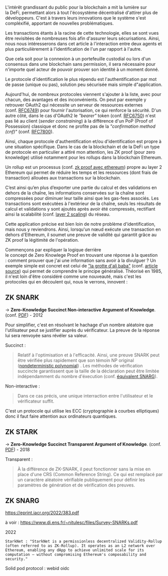 L'intérêt grandissant du public pour la blockchain a mit la lumière sur la DeFi, permettant alors à tout l'écosystème décentralisé d'attirer plus de développeurs. C'est à travers leurs innovations que le système s'est compléxifié, apportant de nouvelles problématiques.  
  
Les transactions étants à la racine de cette technologie, elles se sont vues être revisitées de nombreuses fois afin d'assurer leurs sécurisations. Ainsi, nous nous intéresserons dans cet article à l'interaction entre deux agents et plus particulièrement à l'identification de l'un par rapport à l'autre.  
  
Que cela soit pour la connexion à un portefeuille custodial ou lors d'un consensus dans une blockchain sans permission, il sera nécessaire pour n'importe quel acteur de pouvoir prouver son identité à un moment donné.  
  
Le protocole d'identification le plus répendu est l'authentification par mot de passe (unique ou pas), solution peu sécurisée mais simple d"application.
  
Aujourd'hui, de nombreux protocoles viennent s'ajouter à la liste, avec pour chacun, des avantages et des inconvénients. On peut par exemple y retrouver OAuth2 qui nécessite un serveur de ressources externes (conf. [RFC6749](https://www.rfc-editor.org/rfc/rfc6749.html#section-1.1)) pour fournir l'autorisation, ce qui renforce la sécurité. D'un autre côté, dans le cas d'OAuth2 le _"bearer"_ token (conf. [RFC6750](https://www.rfc-editor.org/rfc/rfc6750)) n'est pas lié au client (_sender constraining_) à la différence d'un PoP (Proof of Possession) classique et donc ne profite pas de la _"confirmation method (cnf)"_ (conf. [RFC7800](https://www.rfc-editor.org/rfc/rfc7800.html#section-3.1)).

Ainsi, chaque protocole d'authentification et/ou d'identification est propre à une situation spécifique. Dans le cas de la blockchain et de la DeFi un type de protocole en particulier a attiré mon attention, les ZK proof (pour zero knowledge) utilisé notamment pour les rollups dans la blockchain Ethereum.

Un rollup est un processus (conf. [zk proof avec ethereum](https://ethereum.org/en/zero-knowledge-proofs/)) propre au layer 2 Ethereum qui permet de réduire les temps et les ressources (dont frais de transaction) allouées aux transactions sur la blockchain. 

C’est ainsi qu’en plus d’exporter une partie du calcul et des validations en dehors de la chaîne, les informations conservées sur la chaîne sont compressées pour diminuer leur taille ainsi que les gas-fees associés. Les transactions sont exécutées à l'extérieur de la chaîne, seuls les résultats de calcul et validations y sont ajoutés après avoir été compressés, rectifiant ainsi la scalabilité (conf. [layer 2 scaling](https://ethereum.org/en/developers/docs/scaling/)) du réseau.

Cette application précise est bien loin de notre problème d'identification, mais nous y reviendrons. Ainsi, lorsqu'un nœud exécute une transaction en dehors d'Ethereum, il soumet une preuve de validité qui garantit grâce au ZK proof la légitimité de l'opération.

Commençons par expliquer la logique derrière le concept de Zero Knowlege Proof en trouvant une réponse à la question : comment prouver que j'ai une information sans avoir à la divulguer ? Un exemple simple est concret est celui de ["la grotte d'ali baba"](https://fr.wikipedia.org/wiki/Preuve_%C3%A0_divulgation_nulle_de_connaissance#Exemples) (conf. [article source](https://pages.cs.wisc.edu/~mkowalcz/628.pdf)) qui permet de comprendre le principe généralisé. Théorisé en 1985, il n'est loin d'être considéré comme une nouveauté, mais c'est les protocoles qui en découlent qui, nous le verrons, innovent :

ZK SNARK
-------------------
→ **Zero-Knowledge Succinct Non-interactive Argument of Knowledge**.
(conf. [PDF](https://arxiv.org/pdf/2202.06877.pdf)) - 2012

Pour simplifier, c'est en résolvant le hachage d'un nombre aléatoire que l'utilisateur peut se justifier auprès du vérificateur. La preuve de la réponse lui sera renvoyée sans révéler sa valeur.

Succinct :
> Relatif à l'optimisation et à l'efficacité. Ainsi, une preuve SNARK peut être vérifiée plus rapidement que son témoin NP original ([nondeterministic polynomial](https://en.wikipedia.org/wiki/NP_(complexity))) . Les méthodes de vérification succincte garantissent que la taille de la déclaration peut être limitée indépendamment du nombre d'éxecution (conf. [équivalent SNARG](https://eprint.iacr.org/2022/383.pdf)). 

Non-interactive :
> Dans ce cas précis, une unique interraction entre l'utilisateur et le vérificateur suffit.

C'est un protocole qui utilise les ECC (cryptographie à courbes elliptiques) donc il faut faire attention aux ordinateurs quantiques.

ZK STARK
-------------------
→ **Zero-Knowledge Succinct Transparent Argument of Knowledge**.
(conf. [PDF](https://eprint.iacr.org/2018/046.pdf)) - 2018

Transparent :
> À la différence de ZK-SNARK, il peut fonctionner sans la mise en place d'une CRS (Common Reference String). Ce qui est remplacé par un caractère aléatoire vérifiable publiquement pour définir les paramètres de génération et de vérification des preuves.

ZK SNARG
-------------------
https://eprint.iacr.org/2022/383.pdf

à voir : 
https://www.di.ens.fr/~nitulesc/files/Survey-SNARKs.pdf

2022

```
StarkNet : "StarkNet is a permissionless decentralized Validity-Rollup (often referred to as ZK-Rollup). It operates as an L2 network over Ethereum, enabling any dApp to achieve unlimited scale for its computation – without compromising Ethereum's composability and security."
```

Solid pod protocol : webid oidc 